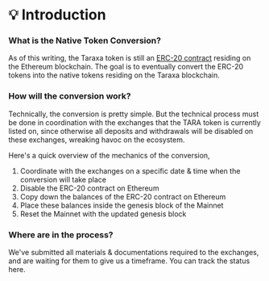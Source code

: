 # 💡 Introduction

### What is the Native Token Conversion?&#x20;

As of this writing, the Taraxa token is still an [ERC-20 contract](https://etherscan.io/address/0xf001937650bb4f62b57521824b2c20f5b91bea05) residing on the Ethereum blockchain. The goal is to eventually convert the ERC-20 tokens into the native tokens residing on the Taraxa blockchain.



### How will the conversion work?&#x20;

Technically, the conversion is pretty simple. But the technical process must be done in coordination with the exchanges that the TARA token is currently listed on, since otherwise all deposits and withdrawals will be disabled on these exchanges, wreaking havoc on the ecosystem.&#x20;

Here's a quick overview of the mechanics of the conversion,&#x20;

1. Coordinate with the exchanges on a specific date & time when the conversion will take place&#x20;
2. Disable the ERC-20 contract on Ethereum&#x20;
3. Copy down the balances of the ERC-20 contract on Ethereum
4. Place these balances inside the genesis block of the Mainnet&#x20;
5. Reset the Mainnet with the updated genesis block&#x20;

###

### Where are in the process?&#x20;

We've submitted all materials & documentations required to the exchanges, and are waiting for them to give us a timeframe. You can track the status here.&#x20;
